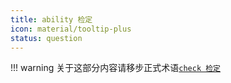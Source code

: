 ```yaml
---
title: ability 检定
icon: material/tooltip-plus
status: question
---
```

!!! warning
    关于这部分内容请移步正式术语[`check 检定`](/Standard/Term/check/)
